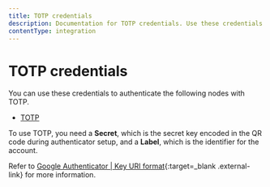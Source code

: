 ```yaml
---
title: TOTP credentials
description: Documentation for TOTP credentials. Use these credentials to authenticate TOTP in n8n, a workflow automation platform.
contentType: integration
---
```


# TOTP credentials

You can use these credentials to authenticate the following nodes with TOTP.

- [TOTP](/integrations/builtin/core-nodes/n8n-nodes-base.totp/)

To use TOTP, you need a **Secret**, which is the secret key encoded in the QR code during authenticator setup, and a **Label**, which is the identifier for the account. 

Refer to [Google Authenticator | Key URI format](https://github.com/google/google-authenticator/wiki/Key-Uri-Format){:target=_blank .external-link} for more information.
